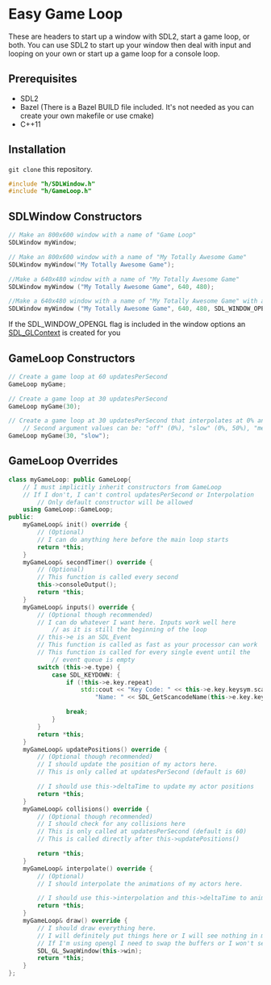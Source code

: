 # Easy Game Loop

These are headers to start up a window with SDL2, start a game loop, or both. You can use SDL2 to start up your window then deal with input and looping on your own or start up a game loop for a console loop.

## Prerequisites

* SDL2
* Bazel (There is a Bazel BUILD file included. It's not needed as you can create your own makefile or use cmake)
* C++11

## Installation

`git clone` this repository.

```C++
#include "h/SDLWindow.h"
#include "h/GameLoop.h"
```

## SDLWindow Constructors

```C++
// Make an 800x600 window with a name of "Game Loop"
SDLWindow myWindow;

// Make an 800x600 window with a name of "My Totally Awesome Game"
SDLWindow myWindow("My Totally Awesome Game");

//Make a 640x480 window with a name of "My Totally Awesome Game"
SDLWindow myWindow ("My Totally Awesome Game", 640, 480);

//Make a 640x480 window with a name of "My Totally Awesome Game" with an OpenGL Context and no border (It's your responsibility to include opengl and compile/link against it)
SDLWindow myWindow ("My Totally Awesome Game", 640, 480, SDL_WINDOW_OPENGL|SDL_WINDOW_BORDERLESS);
```

If the SDL_WINDOW_OPENGL flag is included in the window options an [SDL_GLContext](https://wiki.libsdl.org/SDL_GL_CreateContext) is created for you

## GameLoop Constructors

```C++
// Create a game loop at 60 updatesPerSecond
GameLoop myGame;

// Create a game loop at 30 updatesPerSecond
GameLoop myGame(30);

// Create a game loop at 30 updatesPerSecond that interpolates at 0% and 50%
    // Second argument values can be: "off" (0%), "slow" (0%, 50%), "medium" (0%, 25%, 50%, 75%), "fast" (As fast as possible)
GameLoop myGame(30, "slow");
```

## GameLoop Overrides

```C++
class myGameLoop: public GameLoop{
    // I must implicitly inherit constructors from GameLoop
    // If I don't, I can't control updatesPerSecond or Interpolation
        // Only default constructor will be allowed
    using GameLoop::GameLoop;
public:
    myGameLoop& init() override {
        // (Optional)
        // I can do anything here before the main loop starts
        return *this;
    }
    myGameLoop& secondTimer() override {
    	// (Optional)
    	// This function is called every second
    	this->consoleOutput();
    	return *this;
    }
    myGameLoop& inputs() override {
        // (Optional though recommended)
        // I can do whatever I want here. Inputs work well here
            // as it is still the beginning of the loop
        // this->e is an SDL_Event
        // This function is called as fast as your processor can work
        // This function is called for every single event until the
            // event queue is empty
        switch (this->e.type) {
            case SDL_KEYDOWN: {
                if (!this->e.key.repeat)
                    std::cout << "Key Code: " << this->e.key.keysym.scancode << "\t" <<
                        "Name: " << SDL_GetScancodeName(this->e.key.keysym.scancode) << "\n";

                break;
            }
        }
        return *this;
    }
    myGameLoop& updatePositions() override {
        // (Optional though recommended)
        // I should update the position of my actors here.
        // This is only called at updatesPerSecond (default is 60)

        // I should use this->deltaTime to update my actor positions
        return *this;
    }
    myGameLoop& collisions() override {
        // (Optional though recommended)
        // I should check for any collisions here
        // This is only called at updatesPerSecond (default is 60)
        // This is called directly after this->updatePositions()

        return *this;
    }
    myGameLoop& interpolate() override {
        // (Optional)
        // I should interpolate the animations of my actors here.

        // I should use this->interpolation and this->deltaTime to animate my actors
        return *this;
    }
    myGameLoop& draw() override {
        // I should draw everything here.
        // I will definitely put things here or I will see nothing in my window.
        // If I'm using opengl I need to swap the buffers or I won't see anything
        SDL_GL_SwapWindow(this->win);
        return *this;
    }
};
```
